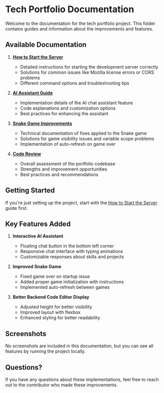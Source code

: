 # Tech Portfolio Documentation

Welcome to the documentation for the tech portfolio project. This folder contains guides and information about the improvements and features.

## Available Documentation

1. **[How to Start the Server](how-to-start-server.md)**
   - Detailed instructions for starting the development server correctly
   - Solutions for common issues like Mozilla license errors or CORS problems
   - Different command options and troubleshooting tips

2. **[AI Assistant Guide](ai-assistant-guide.md)**
   - Implementation details of the AI chat assistant feature
   - Code explanations and customization options
   - Best practices for enhancing the assistant

3. **[Snake Game Improvements](snake-game-improvements.md)**
   - Technical documentation of fixes applied to the Snake game
   - Solutions for game visibility issues and variable scope problems
   - Implementation of auto-refresh on game over

4. **[Code Review](code-review.md)**
   - Overall assessment of the portfolio codebase
   - Strengths and improvement opportunities
   - Best practices and recommendations

## Getting Started

If you're just setting up the project, start with the [How to Start the Server](how-to-start-server.md) guide first.

## Key Features Added

1. **Interactive AI Assistant**
   - Floating chat button in the bottom left corner
   - Responsive chat interface with typing animations
   - Customizable responses about skills and projects

2. **Improved Snake Game**
   - Fixed game over on startup issue
   - Added proper game initialization with instructions
   - Implemented auto-refresh between games

3. **Better Backend Code Editor Display**
   - Adjusted height for better visibility
   - Improved layout with flexbox
   - Enhanced styling for better readability

## Screenshots

No screenshots are included in this documentation, but you can see all features by running the project locally.

## Questions?

If you have any questions about these implementations, feel free to reach out to the contributor who made these improvements.